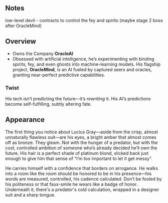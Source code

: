 ## Notes

low-level devil - contracts to control the fey and spirits
(maybe stage 2 boss after OracleMind)
## Overview

- Owns the Company **OracleAI**
- Obsessed with artificial intelligence, he’s experimenting with binding spirits, fey, and even ghosts into machine-learning models. His flagship project, **OracleMind**, is an AI fueled by captured seers and oracles, granting near-perfect predictive capabilities.


### Twist
His tech isn’t predicting the future—it’s _rewriting_ it. His AI’s predictions become self-fulfilling, subtly altering fate.

## Appearance
The first thing you notice about Lucius Gray—aside from the crisp, almost unnaturally flawless suit—are his eyes,  a bright amber that almost comes off as bronze. 
They gleam. Not with the hunger of a predator, but with the cool, controlled ambition of someone who’s already decided he’ll own the future. His hair is a perfect shade of platinum blond, slicked back just enough to give him that sense of "I’m too important to let it get messy".

He carries himself with a confidence that borders on arrogance. He walks into a room like the _room_ should be honored to be in his presence—his words are measured, controlled, his cadence calculated. Don’t be fooled by his politeness or that faux-smile he wears like a badge of honor. Underneath it, there's a predator's cold calculation, wrapped in a designer suit and a sharp tongue.